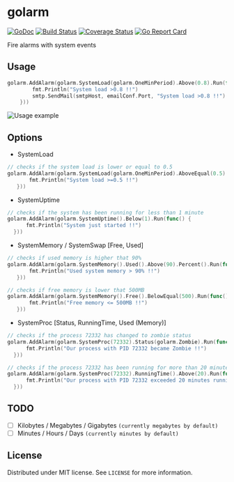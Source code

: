 # golarm
[![GoDoc](https://godoc.org/github.com/msempere/golarm?status.svg)](https://godoc.org/github.com/msempere/golarm)
[![Build Status](https://travis-ci.org/msempere/golarm.svg?branch=master)](https://travis-ci.org/msempere/golarm)
[![Coverage Status](https://coveralls.io/repos/msempere/golarm/badge.svg?branch=master)](https://coveralls.io/r/msempere/golarm?branch=master)
[![Go Report Card](http://goreportcard.com/badge/msempere/golarm)](http://goreportcard.com/report/msempere/golarm)

Fire alarms with system events

## Usage
```go
golarm.AddAlarm(golarm.SystemLoad(golarm.OneMinPeriod).Above(0.8).Run(func() {
		fmt.Println("System load >0.8 !!")
		smtp.SendMail(smtpHost, emailConf.Port, "System load >0.8 !!")
	}))
```

![Usage example](http://i.imgur.com/FybUkVg.gif)

## Options
 - SystemLoad
 
 ```go
// checks if the system load is lower or equal to 0.5
golarm.AddAlarm(golarm.SystemLoad(golarm.OneMinPeriod).AboveEqual(0.5).Run(func() {
		fmt.Println("System load >=0.5 !!")
	}))
```
 - SystemUptime
 
  ```go
// checks if the system has been running for less than 1 minute
golarm.AddAlarm(golarm.SystemUptime().Below(1).Run(func() {
		fmt.Println("System just started !!")
	}))
```
 - SystemMemory / SystemSwap [Free, Used]
 
 ```go
// checks if used memory is higher that 90%
golarm.AddAlarm(golarm.SystemMemory().Used().Above(90).Percent().Run(func() {
		fmt.Println("Used system memory > 90% !!")
	}))
```

 ```go
// checks if free memory is lower that 500MB
golarm.AddAlarm(golarm.SystemMemory().Free().BelowEqual(500).Run(func() {
		fmt.Println("Free memory <= 500MB !!")
	}))
```
 - SystemProc [Status, RunningTime, Used (Memory)]

  ```go
// checks if the process 72332 has changed to zombie status
golarm.AddAlarm(golarm.SystemProc(72332).Status(golarm.Zombie).Run(func() {
		fmt.Println("Our process with PID 72332 became Zombie !!")
	}))
```

  ```go
// checks if the process 72332 has been running for more than 20 minutes
golarm.AddAlarm(golarm.SystemProc(72332).RunningTime().Above(20).Run(func() {
		fmt.Println("Our process with PID 72332 exceeded 20 minutes running !!")
	}))
```

## TODO

- [ ] Kilobytes / Megabytes / Gigabytes  `(currently megabytes by default)`
- [ ] Minutes / Hours / Days  `(currently minutes by default)`

## License
Distributed under MIT license. See `LICENSE` for more information.
